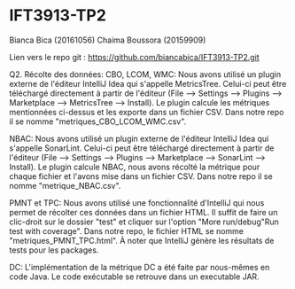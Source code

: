 # IFT3913-TP2

Bianca Bica (20161056)
Chaima Boussora (20159909)

Lien vers le repo git : https://github.com/biancabica/IFT3913-TP2.git

Q2.
Récolte des données:
CBO, LCOM, WMC: Nous avons utilisé un plugin externe de l'éditeur IntelliJ Idea qui s'appelle MetricsTree. Celui-ci peut être téléchargé directement à partir de l'éditeur (File --> Settings --> Plugins --> Marketplace --> MetricsTree --> Install). Le plugin calcule les métriques mentionnées ci-dessus et les exporte dans un fichier CSV. Dans notre repo il se nomme "metriques_CBO_LCOM_WMC.csv".

NBAC: Nous avons utilisé un plugin externe de l'éditeur IntelliJ Idea qui s'appelle SonarLint. Celui-ci peut être téléchargé directement à partir de l'éditeur (File --> Settings --> Plugins --> Marketplace --> SonarLint --> Install). Le plugin calcule NBAC, nous avons récolté la métrique pour chaque fichier et l'avons mise dans un fichier CSV. Dans notre repo il se nomme "metrique_NBAC.csv".

PMNT et TPC: Nous avons utilisé une fonctionnalité d'IntelliJ qui nous permet de récolter ces données dans un fichier HTML. Il suffit de faire un clic-droit sur le dossier "test" et cliquer sur l'option "More run/debug"Run test with coverage". Dans notre repo, le fichier HTML se nomme "metriques_PMNT_TPC.html". À noter que IntelliJ génère les résultats de tests pour les packages.

DC: L'implémentation de la métrique DC a été faite par nous-mêmes en code Java. Le code exécutable se retrouve dans un executable JAR.
